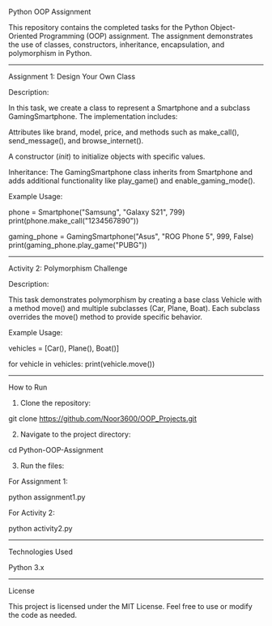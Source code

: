 Python OOP Assignment

This repository contains the completed tasks for the Python Object-Oriented Programming (OOP) assignment. The assignment demonstrates the use of classes, constructors, inheritance, encapsulation, and polymorphism in Python.


---

Assignment 1: Design Your Own Class

Description:

In this task, we create a class to represent a Smartphone and a subclass GamingSmartphone.
The implementation includes:

Attributes like brand, model, price, and methods such as make_call(), send_message(), and browse_internet().

A constructor (_init_) to initialize objects with specific values.

Inheritance: The GamingSmartphone class inherits from Smartphone and adds additional functionality like play_game() and enable_gaming_mode().


Example Usage:

phone = Smartphone("Samsung", "Galaxy S21", 799)
print(phone.make_call("1234567890"))

gaming_phone = GamingSmartphone("Asus", "ROG Phone 5", 999, False)
print(gaming_phone.play_game("PUBG"))


---

Activity 2: Polymorphism Challenge

Description:

This task demonstrates polymorphism by creating a base class Vehicle with a method move() and multiple subclasses (Car, Plane, Boat). Each subclass overrides the move() method to provide specific behavior.

Example Usage:

vehicles = [Car(), Plane(), Boat()]

for vehicle in vehicles:
    print(vehicle.move())


---

How to Run

1. Clone the repository:

git clone https://github.com/Noor3600/OOP_Projects.git


2. Navigate to the project directory:

cd Python-OOP-Assignment


3. Run the files:

For Assignment 1:

python assignment1.py

For Activity 2:

python activity2.py





---

Technologies Used

Python 3.x



---

License

This project is licensed under the MIT License. Feel free to use or modify the code as needed.
